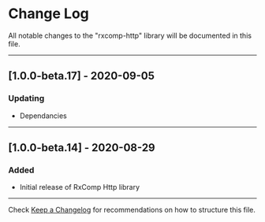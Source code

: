 # Change Log
All notable changes to the "rxcomp-http" library will be documented in this file.

---

## [1.0.0-beta.17] - 2020-09-05
### Updating
- Dependancies

---

## [1.0.0-beta.14] - 2020-08-29
### Added
- Initial release of RxComp Http library

---

Check [Keep a Changelog](http://keepachangelog.com/) for recommendations on how to structure this file.
